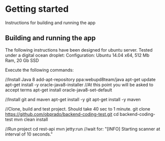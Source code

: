 Getting started
====
Instructions for building and running the app

Building and running the app
--------------
The following instructions have been designed for ubuntu server.
Tested under a digital ocean droplet:
Configuration: Ubuntu 14.04 x64, 512 Mb Ram, 20 Gb SSD

Execute the following commands:

//Install Java 8
add-apt-repository ppa:webupd8team/java
apt-get update
apt-get install -y oracle-java8-installer
//At this point you will be asked to accept terms
apt-get install oracle-java8-set-default 

//Install git and maven
apt-get install -y git
apt-get install -y maven

//Clone, build and test project. Should take 40 sec to 1 minute.
git clone https://github.com/obprado/backend-coding-test.git
cd backend-coding-test
mvn clean install

//Run project
cd rest-api
mvn jetty:run
//wait for: "[INFO] Starting scanner at interval of 10 seconds."